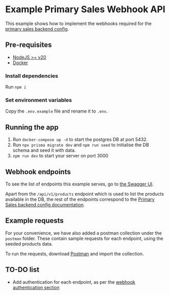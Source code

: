 # Example Primary Sales Webhook API

This example shows how to implement the webhooks required for the [primary sales backend config](https://docs.immutable.com/products/zkEVM/checkout/widgets/primary-sales/backend/byo).

## Pre-requisites

* [NodeJS >= v20](https://nodejs.org/en)
* [Docker](https://www.docker.com/)

### Install dependencies

Run `npm i`

### Set environment variables

Copy the `.env.example` file and rename it to `.env`.

## Running the app

1. Run `docker-compose up -d` to start the postgres DB at port 5432.
2. Run `npx prisma migrate dev` and `npm run seed` to initialise the DB schema and seed it with data.
3. `npm run dev` to start your server on port 3000

## Webhook endpoints

To see the list of endpoints this example serves, go to [the Swagger UI](http://localhost:3000/docs).

Apart from the `/api/v1/products` endpoint which is used to list the products available in the DB, the rest of the endpoints correspond to the [Primary Sales backend config documentation](https://docs.immutable.com/products/zkEVM/checkout/widgets/primary-sales/backend/byo).


## Example requests

For your convenience, we have also added a postman collection under the `postman` folder. These contain sample requests for each endpoint, using the seeded products data.

To run the requests, download [Postman](https://www.postman.com/) and import the collection.


## TO-DO list

* Add authentication for each endpoint, as per the [webhook authentication section](https://docs.immutable.com/products/zkEVM/checkout/widgets/primary-sales/backend/byo#webhook-authentication)